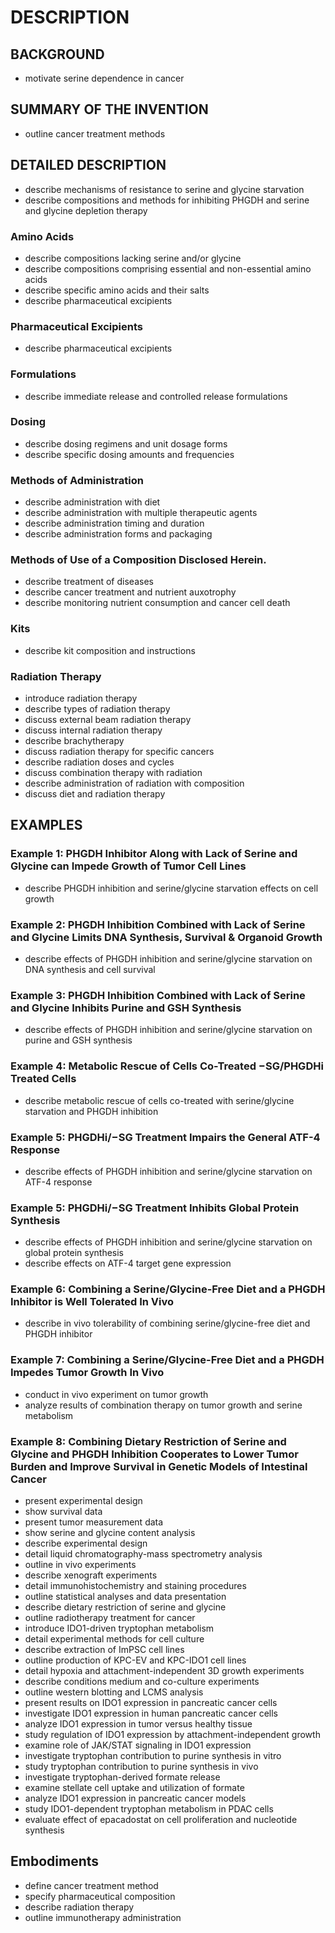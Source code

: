 # DESCRIPTION

## BACKGROUND

- motivate serine dependence in cancer

## SUMMARY OF THE INVENTION

- outline cancer treatment methods

## DETAILED DESCRIPTION

- describe mechanisms of resistance to serine and glycine starvation
- describe compositions and methods for inhibiting PHGDH and serine and glycine depletion therapy

### Amino Acids

- describe compositions lacking serine and/or glycine
- describe compositions comprising essential and non-essential amino acids
- describe specific amino acids and their salts
- describe pharmaceutical excipients

### Pharmaceutical Excipients

- describe pharmaceutical excipients

### Formulations

- describe immediate release and controlled release formulations

### Dosing

- describe dosing regimens and unit dosage forms
- describe specific dosing amounts and frequencies

### Methods of Administration

- describe administration with diet
- describe administration with multiple therapeutic agents
- describe administration timing and duration
- describe administration forms and packaging

### Methods of Use of a Composition Disclosed Herein.

- describe treatment of diseases
- describe cancer treatment and nutrient auxotrophy
- describe monitoring nutrient consumption and cancer cell death

### Kits

- describe kit composition and instructions

### Radiation Therapy

- introduce radiation therapy
- describe types of radiation therapy
- discuss external beam radiation therapy
- discuss internal radiation therapy
- describe brachytherapy
- discuss radiation therapy for specific cancers
- describe radiation doses and cycles
- discuss combination therapy with radiation
- describe administration of radiation with composition
- discuss diet and radiation therapy

## EXAMPLES

### Example 1: PHGDH Inhibitor Along with Lack of Serine and Glycine can Impede Growth of Tumor Cell Lines

- describe PHGDH inhibition and serine/glycine starvation effects on cell growth

### Example 2: PHGDH Inhibition Combined with Lack of Serine and Glycine Limits DNA Synthesis, Survival & Organoid Growth

- describe effects of PHGDH inhibition and serine/glycine starvation on DNA synthesis and cell survival

### Example 3: PHGDH Inhibition Combined with Lack of Serine and Glycine Inhibits Purine and GSH Synthesis

- describe effects of PHGDH inhibition and serine/glycine starvation on purine and GSH synthesis

### Example 4: Metabolic Rescue of Cells Co-Treated −SG/PHGDHi Treated Cells

- describe metabolic rescue of cells co-treated with serine/glycine starvation and PHGDH inhibition

### Example 5: PHGDHi/−SG Treatment Impairs the General ATF-4 Response

- describe effects of PHGDH inhibition and serine/glycine starvation on ATF-4 response

### Example 5: PHGDHi/−SG Treatment Inhibits Global Protein Synthesis

- describe effects of PHGDH inhibition and serine/glycine starvation on global protein synthesis
- describe effects on ATF-4 target gene expression

### Example 6: Combining a Serine/Glycine-Free Diet and a PHGDH Inhibitor is Well Tolerated In Vivo

- describe in vivo tolerability of combining serine/glycine-free diet and PHGDH inhibitor

### Example 7: Combining a Serine/Glycine-Free Diet and a PHGDH Impedes Tumor Growth In Vivo

- conduct in vivo experiment on tumor growth
- analyze results of combination therapy on tumor growth and serine metabolism

### Example 8: Combining Dietary Restriction of Serine and Glycine and PHGDH Inhibition Cooperates to Lower Tumor Burden and Improve Survival in Genetic Models of Intestinal Cancer

- present experimental design
- show survival data
- present tumor measurement data
- show serine and glycine content analysis
- describe experimental design
- detail liquid chromatography-mass spectrometry analysis
- outline in vivo experiments
- describe xenograft experiments
- detail immunohistochemistry and staining procedures
- outline statistical analyses and data presentation
- describe dietary restriction of serine and glycine
- outline radiotherapy treatment for cancer
- introduce IDO1-driven tryptophan metabolism
- detail experimental methods for cell culture
- describe extraction of ImPSC cell lines
- outline production of KPC-EV and KPC-IDO1 cell lines
- detail hypoxia and attachment-independent 3D growth experiments
- describe conditions medium and co-culture experiments
- outline western blotting and LCMS analysis
- present results on IDO1 expression in pancreatic cancer cells
- investigate IDO1 expression in human pancreatic cancer cells
- analyze IDO1 expression in tumor versus healthy tissue
- study regulation of IDO1 expression by attachment-independent growth
- examine role of JAK/STAT signaling in IDO1 expression
- investigate tryptophan contribution to purine synthesis in vitro
- study tryptophan contribution to purine synthesis in vivo
- investigate tryptophan-derived formate release
- examine stellate cell uptake and utilization of formate
- analyze IDO1 expression in pancreatic cancer models
- study IDO1-dependent tryptophan metabolism in PDAC cells
- evaluate effect of epacadostat on cell proliferation and nucleotide synthesis

## Embodiments

- define cancer treatment method
- specify pharmaceutical composition
- describe radiation therapy
- outline immunotherapy administration


